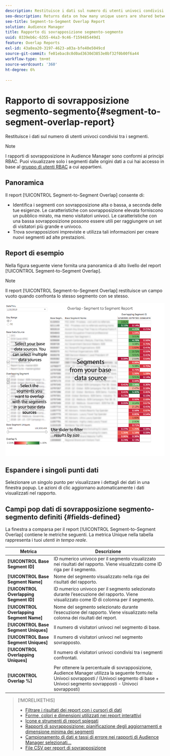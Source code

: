 ```yaml
---
description: Restituisce i dati sul numero di utenti univoci condivisi tra i segmenti.
seo-description: Returns data on how many unique users are shared between your segments.
seo-title: Segment-to-Segment Overlap Report
solution: Audience Manager
title: Rapporto di sovrapposizione segmento-segmento
uuid: 0339eb6c-6355-44a3-9c46-f159485449d1
feature: Overlap Reports
exl-id: 43a8ea20-3197-4623-a03a-bfe40e5049cd
source-git-commit: fe01ebac8c0d0ad3630d3853e0bf32f0b00f6a44
workflow-type: tm+mt
source-wordcount: '360'
ht-degree: 6%

---
```


# Rapporto di sovrapposizione segmento-segmento{#segment-to-segment-overlap-report}

Restituisce i dati sul numero di utenti univoci condivisi tra i segmenti.

>[!NOTE]
>
>I rapporti di sovrapposizione in Audience Manager sono conformi ai principi RBAC. Puoi visualizzare solo i segmenti dalle origini dati a cui hai accesso in base al [gruppo di utenti RBAC](/help/using/features/administration/administration-overview.md) a cui appartieni.

<!-- 

c_segment_segment_overlap.xml

 -->

## Panoramica

Il report [!UICONTROL Segment-to-Segment Overlap] consente di:

* Identifica i segmenti con sovrapposizione alta o bassa, a seconda delle tue esigenze. Le caratteristiche con sovrapposizione elevata forniscono un pubblico mirato, ma meno visitatori univoci. Le caratteristiche con una bassa sovrapposizione possono essere utili per raggiungere un set di visitatori più grande e univoco.
* Trova sovrapposizioni impreviste e utilizza tali informazioni per creare nuovi segmenti ad alte prestazioni.

## Report di esempio

Nella figura seguente viene fornita una panoramica di alto livello del report [!UICONTROL Segment-to-Segment Overlap].

>[!NOTE]
>
>Il report [!UICONTROL Segment-to-Segment Overlap] restituisce un campo vuoto quando confronta lo stesso segmento con se stesso.

![](assets/segment-to-segment-overlap.png)

## Espandere i singoli punti dati

Selezionare un singolo punto per visualizzare i dettagli dei dati in una finestra popup. Le azioni di clic aggiornano automaticamente i dati visualizzati nel rapporto.

## Campi pop dati di sovrapposizione segmento-segmento definiti {#fields-defined}

<!-- 

r_s2s_data_pop.xml

 -->

La finestra a comparsa per il report [!UICONTROL Segment-to-Segment Overlap] contiene le metriche seguenti. La metrica Unique nella tabella rappresenta i tuoi *utenti in tempo reale*.

| Metrica | Descrizione |
|---|---|
| **[!UICONTROL Base Segment ID]** | ID numerico univoco per il segmento visualizzato nei risultati del rapporto. Viene visualizzato come ID riga per il segmento. |
| **[!UICONTROL Base Segment Name]** | Nome del segmento visualizzato nella riga dei risultati del rapporto. |
| **[!UICONTROL Overlapping Segment ID]** | ID numerico univoco per il segmento selezionato durante l’esecuzione del rapporto. Viene visualizzato come ID di colonna per il segmento. |
| **[!UICONTROL Overlapping Segment Name]** | Nome del segmento selezionato durante l’esecuzione del rapporto. Viene visualizzato nella colonna dei risultati del report. |
| **[!UICONTROL Base Segment Uniques]** | Il numero di visitatori univoci nel segmento di base. |
| **[!UICONTROL Base Segment Uniques]** | Il numero di visitatori univoci nel segmento sovrapposto. |
| **[!UICONTROL Overlapping Uniques]** | Il numero di visitatori univoci condivisi tra i segmenti confrontati. |
| **[!UICONTROL Overlap %]** | Per ottenere la percentuale di sovrapposizione, Audience Manager utilizza la seguente formula: Univoci sovrapposti / (Univoci segmento di base + Univoci segmento sovrapposti - Univoci sovrapposti) |



>[!MORELIKETHIS]
>
>* [Filtrare i risultati dei report con i cursori di dati](../../reporting/dynamic-reports/data-sliders.md)
>* [Forme, colori e dimensioni utilizzati nei report interattivi](../../reporting/dynamic-reports/interactive-report-technology.md#shapes-colors-sizes)
>* [Icone e strumenti di report spiegati](../../reporting/dynamic-reports/interactive-report-technology.md#icons-tools-explained)
>* [Rapporti di sovrapposizione: pianificazione degli aggiornamenti e dimensione minima dei segmenti](../../reporting/dynamic-reports/overlap-minimum-segment-size.md)
>* [Campionamento di dati e tassi di errore nei rapporti di Audience Manager selezionati...](../../reporting/report-sampling.md)
>* [File CSV per report di sovrapposizione](../../reporting/dynamic-reports/overlap-csv-files.md)
